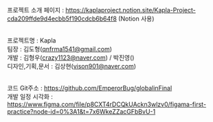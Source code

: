 프로젝트 소개 페이지 : https://kaplaproject.notion.site/Kapla-Project-cda209ffde9d4ecbb5f190cdcb6b64f8 (Notion 사용)<br><br>

프로젝트명 : Kapla <br>
팀장 : 김도형(qnfrma1541@gmail.com)<br>
개발 : 김형우(crazy1123@naver.com) / 박진영()<br>
디자인,기획,문서 : 김상현(vison901@naver.com)<br><br>

코드 Git주소 : https://github.com/EmperorBug/globalinFinal<br>
개발 일정 시각화 : <br>https://www.figma.com/file/p8CXT4rDCQkUAckn3wlzv0/figama-first-practice?node-id=0%3A1&t=7x6WkeZZacGFbBvU-1
